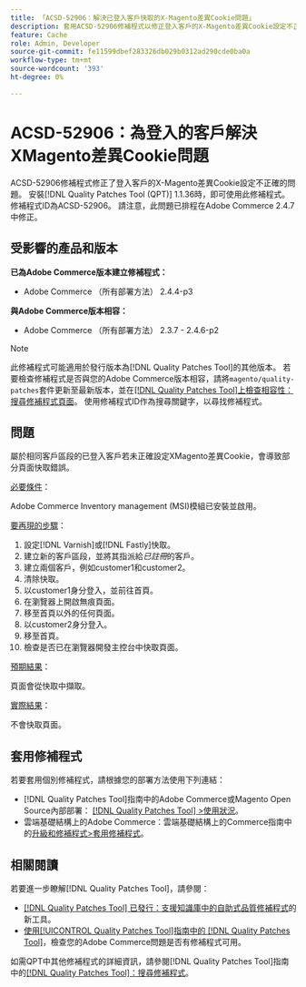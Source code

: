 ```yaml
---
title: 「ACSD-52906：解決已登入客戶快取的X-Magento差異Cookie問題」
description: 套用ACSD-52906修補程式以修正登入客戶的X-Magento差異Cookie設定不正確的Adobe Commerce問題。
feature: Cache
role: Admin, Developer
source-git-commit: fe11599dbef283326db029b0312ad290cde0ba0a
workflow-type: tm+mt
source-wordcount: '393'
ht-degree: 0%

---
```


# ACSD-52906：為登入的客戶解決XMagento差異Cookie問題

ACSD-52906修補程式修正了登入客戶的X-Magento差異Cookie設定不正確的問題。 安裝[!DNL Quality Patches Tool (QPT)] 1.1.36時，即可使用此修補程式。 修補程式ID為ACSD-52906。 請注意，此問題已排程在Adobe Commerce 2.4.7中修正。

## 受影響的產品和版本

**已為Adobe Commerce版本建立修補程式：**

* Adobe Commerce （所有部署方法） 2.4.4-p3

**與Adobe Commerce版本相容：**

* Adobe Commerce （所有部署方法） 2.3.7 - 2.4.6-p2

>[!NOTE]
>
>此修補程式可能適用於發行版本為[!DNL Quality Patches Tool]的其他版本。 若要檢查修補程式是否與您的Adobe Commerce版本相容，請將`magento/quality-patches`套件更新至最新版本，並在[[!DNL Quality Patches Tool]上檢查相容性：搜尋修補程式頁面](https://experienceleague.adobe.com/tools/commerce-quality-patches/index.html)。 使用修補程式ID作為搜尋關鍵字，以尋找修補程式。

## 問題

屬於相同客戶區段的已登入客戶若未正確設定XMagento差異Cookie，會導致部分頁面快取錯誤。

<u>必要條件</u>：

Adobe Commerce Inventory management (MSI)模組已安裝並啟用。

<u>要再現的步驟</u>：

1. 設定[!DNL Varnish]或[!DNL Fastly]快取。
1. 建立新的客戶區段，並將其指派給&#x200B;*已註冊*&#x200B;的客戶。
1. 建立兩個客戶，例如customer1和customer2。
1. 清除快取。
1. 以customer1身分登入，並前往首頁。
1. 在瀏覽器上開啟無痕頁面。
1. 移至首頁以外的任何頁面。
1. 以customer2身分登入。
1. 移至首頁。
1. 檢查是否已在瀏覽器開發主控台中快取頁面。

<u>預期結果</u>：

頁面會從快取中擷取。

<u>實際結果</u>：

不會快取頁面。

## 套用修補程式

若要套用個別修補程式，請根據您的部署方法使用下列連結：

* [!DNL Quality Patches Tool]指南中的Adobe Commerce或Magento Open Source內部部署： [[!DNL Quality Patches Tool] >使用狀況](/help/tools/quality-patches-tool/usage.md)。
* 雲端基礎結構上的Adobe Commerce：雲端基礎結構上的Commerce指南中的[升級和修補程式>套用修補程式](https://experienceleague.adobe.com/docs/commerce-cloud-service/user-guide/develop/upgrade/apply-patches.html)。

## 相關閱讀

若要進一步瞭解[!DNL Quality Patches Tool]，請參閱：

* [[!DNL Quality Patches Tool] 已發行：支援知識庫中的自助式品質修補程式](https://experienceleague.adobe.com/en/docs/commerce-knowledge-base/kb/announcements/commerce-announcements/magento-quality-patches-released-new-tool-to-self-serve-quality-patches)的新工具。
* [使用[!UICONTROL Quality Patches Tool]指南中的 [!DNL Quality Patches Tool]](/help/tools/quality-patches-tool/patches-available-in-qpt/check-patch-for-magento-issue-with-magento-quality-patches.md)，檢查您的Adobe Commerce問題是否有修補程式可用。


如需QPT中其他修補程式的詳細資訊，請參閱[!DNL Quality Patches Tool]指南中的[[!DNL Quality Patches Tool]：搜尋修補程式](https://experienceleague.adobe.com/tools/commerce-quality-patches/index.html)。
